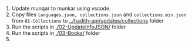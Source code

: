 1. Update munqar to munkar using vscode.
2. Copy files ```languages.json, collections.json``` and ```collections.min.json``` from ```01-Collections``` to [../hadith-api/updates/collections](../hadith-api/updates/collections) folder
3. Run the scripts in [./02-UpdateInfoJSON/](./02-UpdateInfoJSON/) folder
4. Run the scripts in [./03-Books/](./03-Books/) folder
5. 